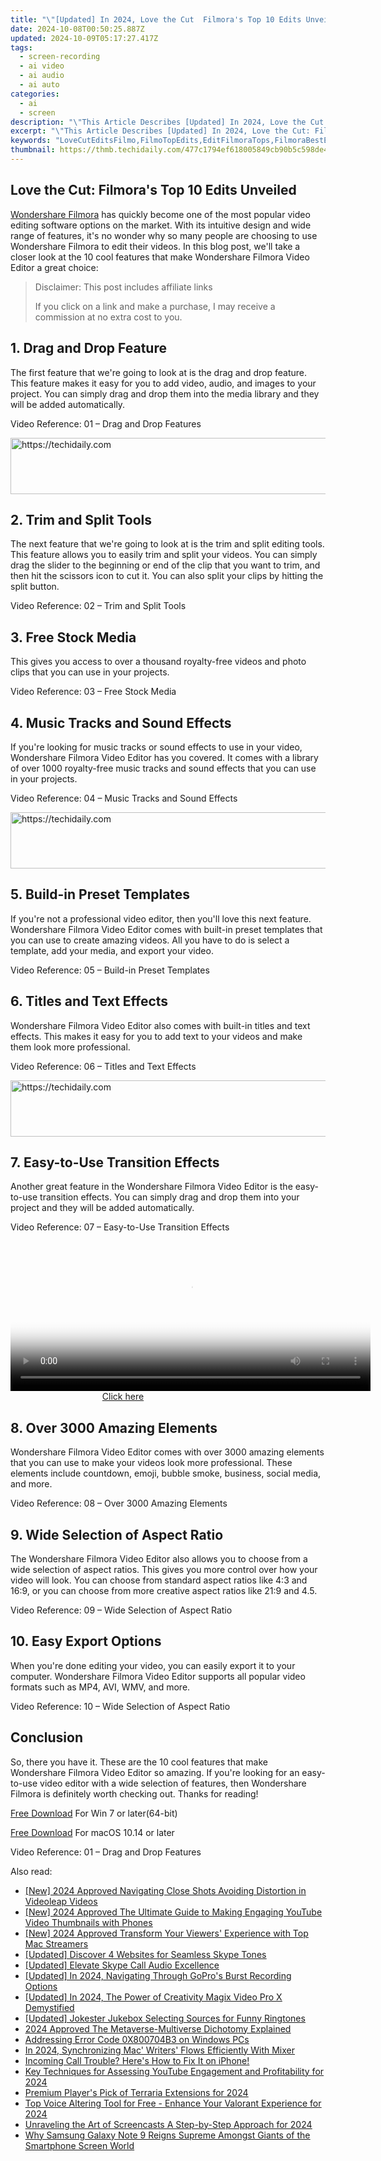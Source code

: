 ```yaml
---
title: "\"[Updated] In 2024, Love the Cut  Filmora's Top 10 Edits Unveiled\""
date: 2024-10-08T00:50:25.887Z
updated: 2024-10-09T05:17:27.417Z
tags: 
  - screen-recording
  - ai video
  - ai audio
  - ai auto
categories: 
  - ai
  - screen
description: "\"This Article Describes [Updated] In 2024, Love the Cut: Filmora's Top 10 Edits Unveiled\""
excerpt: "\"This Article Describes [Updated] In 2024, Love the Cut: Filmora's Top 10 Edits Unveiled\""
keywords: "LoveCutEditsFilmo,FilmoTopEdits,EditFilmoraTops,FilmoraBestEdits,CuttingEdgeFilmo,TopFilmoEditTrends,EditsViaFilmore"
thumbnail: https://thmb.techidaily.com/477c1794ef618005849cb90b5c598de4a419e5c1f80c7ae4dc1f76086ad70935.jpg
---
```


## Love the Cut: Filmora's Top 10 Edits Unveiled

[Wondershare Filmora](https://tools.techidaily.com/wondershare/filmora/download/) has quickly become one of the most popular video editing software options on the market. With its intuitive design and wide range of features, it's no wonder why so many people are choosing to use Wondershare Filmora to edit their videos. In this blog post, we'll take a closer look at the 10 cool features that make Wondershare Filmora Video Editor a great choice:

>  Disclaimer: This post includes affiliate links
>
>  If you click on a link and make a purchase, I may receive a commission at no extra cost to you.
>

## 1\. Drag and Drop Feature

The first feature that we're going to look at is the drag and drop feature. This feature makes it easy for you to add video, audio, and images to your project. You can simply drag and drop them into the media library and they will be added automatically.

Video Reference: 01 – Drag and Drop Features

<!-- affiliate ads begin -->
<a href="https://appsumo.8odi.net/c/5597632/2068426/7443" target="_top" id="2068426">
  <img src="//a.impactradius-go.com/display-ad/7443-2068426" border="0" alt="https://techidaily.com" width="728" height="90"/>
</a>
<img height="0" width="0" src="https://appsumo.8odi.net/i/5597632/2068426/7443" style="position:absolute;visibility:hidden;" border="0" />
<!-- affiliate ads end -->

## 2\. Trim and Split Tools

The next feature that we're going to look at is the trim and split editing tools. This feature allows you to easily trim and split your videos. You can simply drag the slider to the beginning or end of the clip that you want to trim, and then hit the scissors icon to cut it. You can also split your clips by hitting the split button.

Video Reference: 02 – Trim and Split Tools

## 3\. Free Stock Media

This gives you access to over a thousand royalty-free videos and photo clips that you can use in your projects.

Video Reference: 03 – Free Stock Media

## 4\. Music Tracks and Sound Effects

If you're looking for music tracks or sound effects to use in your video, Wondershare Filmora Video Editor has you covered. It comes with a library of over 1000 royalty-free music tracks and sound effects that you can use in your projects.

Video Reference: 04 – Music Tracks and Sound Effects

<!-- affiliate ads begin -->
<a href="https://appsumo.8odi.net/c/5597632/2068408/7443" target="_top" id="2068408">
  <img src="//a.impactradius-go.com/display-ad/7443-2068408" border="0" alt="https://techidaily.com" width="728" height="90"/>
</a>
<img height="0" width="0" src="https://appsumo.8odi.net/i/5597632/2068408/7443" style="position:absolute;visibility:hidden;" border="0" />
<!-- affiliate ads end -->

## 5\. Build-in Preset Templates

If you're not a professional video editor, then you'll love this next feature. Wondershare Filmora Video Editor comes with built-in preset templates that you can use to create amazing videos. All you have to do is select a template, add your media, and export your video.

Video Reference: 05 – Build-in Preset Templates

## 6\. Titles and Text Effects

Wondershare Filmora Video Editor also comes with built-in titles and text effects. This makes it easy for you to add text to your videos and make them look more professional.

Video Reference: 06 – Titles and Text Effects

<!-- affiliate ads begin -->
<a href="https://bluetties.sjv.io/c/5597632/2141687/17094" target="_top" id="2141687">
  <img src="//a.impactradius-go.com/display-ad/17094-2141687" border="0" alt="https://techidaily.com" width="728" height="90"/>
</a>
<img height="0" width="0" src="https://bluetties.sjv.io/i/5597632/2141687/17094" style="position:absolute;visibility:hidden;" border="0" />
<!-- affiliate ads end -->

## 7\. Easy-to-Use Transition Effects

Another great feature in the Wondershare Filmora Video Editor is the easy-to-use transition effects. You can simply drag and drop them into your project and they will be added automatically.

Video Reference: 07 – Easy-to-Use Transition Effects

<!-- affiliate ads begin -->
<span id="1993645">
					<video width="576" height="240" style="cursor:pointer"
           poster="//a.impactradius-go.com/display-clicktoplayimage/1993645.png"
           onclick="if(!this.playClicked){this.play();this.setAttribute('controls',true);this.playClicked=true;}">
	   <source src="//a.impactradius-go.com/display-ad/22993-1993645">
	   <img src="//a.impactradius-go.com/display-clicktoplayimage/1993645.png" style="border: none; height: 100%; width: 100%; object-fit: contain">
	</video>
	<div style="width:360px;text-align:center"><a href="javascript:window.open(decodeURIComponent('https%3A%2F%2Fhomestyler.sjv.io%2Fc%2F5597632%2F1993645%2F22993'), '_blank');void(0);">Click here</a></div>
</span>
<img height="0" width="0" src="https://imp.pxf.io/i/5597632/1993645/22993" style="position:absolute;visibility:hidden;" border="0" />
<!-- affiliate ads end -->

## 8\. Over 3000 Amazing Elements

Wondershare Filmora Video Editor comes with over 3000 amazing elements that you can use to make your videos look more professional. These elements include countdown, emoji, bubble smoke, business, social media, and more.

Video Reference: 08 – Over 3000 Amazing Elements

## 9\. Wide Selection of Aspect Ratio

The Wondershare Filmora Video Editor also allows you to choose from a wide selection of aspect ratios. This gives you more control over how your video will look. You can choose from standard aspect ratios like 4:3 and 16:9, or you can choose from more creative aspect ratios like 21:9 and 4.5.

Video Reference: 09 – Wide Selection of Aspect Ratio

## 10\. Easy Export Options

When you're done editing your video, you can easily export it to your computer. Wondershare Filmora Video Editor supports all popular video formats such as MP4, AVI, WMV, and more.

Video Reference: 10 – Wide Selection of Aspect Ratio

## Conclusion

So, there you have it. These are the 10 cool features that make Wondershare Filmora Video Editor so amazing. If you're looking for an easy-to-use video editor with a wide selection of features, then Wondershare Filmora is definitely worth checking out. Thanks for reading!

[Free Download](https://tools.techidaily.com/wondershare/filmora/download/) For Win 7 or later(64-bit)

[Free Download](https://tools.techidaily.com/wondershare/filmora/download/) For macOS 10.14 or later

Video Reference: 01 – Drag and Drop Features


<ins class="adsbygoogle"
     style="display:block"
     data-ad-format="autorelaxed"
     data-ad-client="ca-pub-7571918770474297"
     data-ad-slot="1223367746"></ins>



<ins class="adsbygoogle"
     style="display:block"
     data-ad-client="ca-pub-7571918770474297"
     data-ad-slot="8358498916"
     data-ad-format="auto"
     data-full-width-responsive="true"></ins>


<span class="atpl-alsoreadstyle">Also read:</span>
<div><ul>
<li><a href="https://fox-links.techidaily.com/new-2024-approved-navigating-close-shots-avoiding-distortion-in-videoleap-videos/"><u>[New] 2024 Approved Navigating Close Shots Avoiding Distortion in Videoleap Videos</u></a></li>
<li><a href="https://youtube-docs.techidaily.com/024-approved-the-ultimate-guide-to-making-engaging-youtube-video-thumbnails-with-phones/"><u>[New] 2024 Approved The Ultimate Guide to Making Engaging YouTube Video Thumbnails with Phones</u></a></li>
<li><a href="https://fox-links.techidaily.com/new-2024-approved-transform-your-viewers-experience-with-top-mac-streamers/"><u>[New] 2024 Approved Transform Your Viewers' Experience with Top Mac Streamers</u></a></li>
<li><a href="https://fox-links.techidaily.com/updated-discover-4-websites-for-seamless-skype-tones/"><u>[Updated] Discover 4 Websites for Seamless Skype Tones</u></a></li>
<li><a href="https://video-capture.techidaily.com/updated-elevate-skype-call-audio-excellence/"><u>[Updated] Elevate Skype Call Audio Excellence</u></a></li>
<li><a href="https://fox-links.techidaily.com/updated-in-2024-navigating-through-gopros-burst-recording-options/"><u>[Updated] In 2024, Navigating Through GoPro's Burst Recording Options</u></a></li>
<li><a href="https://fox-links.techidaily.com/updated-in-2024-the-power-of-creativity-magix-video-pro-x-demystified/"><u>[Updated] In 2024, The Power of Creativity Magix Video Pro X Demystified</u></a></li>
<li><a href="https://fox-links.techidaily.com/updated-jokester-jukebox-selecting-sources-for-funny-ringtones/"><u>[Updated] Jokester Jukebox Selecting Sources for Funny Ringtones</u></a></li>
<li><a href="https://some-approaches.techidaily.com/2024-approved-the-metaverse-multiverse-dichotomy-explained/"><u>2024 Approved The Metaverse-Multiverse Dichotomy Explained</u></a></li>
<li><a href="https://win11.techidaily.com/addressing-error-code-0x800704b3-on-windows-pcs/"><u>Addressing Error Code 0X800704B3 on Windows PCs</u></a></li>
<li><a href="https://fox-links.techidaily.com/in-2024-synchronizing-mac-writers-flows-efficiently-with-mixer/"><u>In 2024, Synchronizing Mac' Writers' Flows Efficiently With Mixer</u></a></li>
<li><a href="https://fox-that.techidaily.com/1721456924238-incoming-call-trouble-heres-how-to-fix-it-on-iphone/"><u>Incoming Call Trouble? Here's How to Fix It on iPhone!</u></a></li>
<li><a href="https://youtube-zero.techidaily.com/echniques-for-assessing-youtube-engagement-and-profitability-for-2024/"><u>Key Techniques for Assessing YouTube Engagement and Profitability for 2024</u></a></li>
<li><a href="https://screen-recording.techidaily.com/premium-players-pick-of-terraria-extensions-for-2024/"><u>Premium Player's Pick of Terraria Extensions for 2024</u></a></li>
<li><a href="https://fox-links.techidaily.com/top-voice-altering-tool-for-free-enhance-your-valorant-experience-for-2024/"><u>Top Voice Altering Tool for Free - Enhance Your Valorant Experience for 2024</u></a></li>
<li><a href="https://desktop-recording.techidaily.com/unraveling-the-art-of-screencasts-a-step-by-step-approach-for-2024/"><u>Unraveling the Art of Screencasts A Step-by-Step Approach for 2024</u></a></li>
<li><a href="https://buynow-marvelous.techidaily.com/why-samsung-galaxy-note-9-reigns-supreme-amongst-giants-of-the-smartphone-screen-world/"><u>Why Samsung Galaxy Note 9 Reigns Supreme Amongst Giants of the Smartphone Screen World</u></a></li>
</ul></div>

